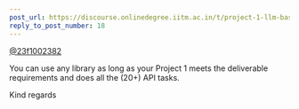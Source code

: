 ```yaml
---
post_url: https://discourse.onlinedegree.iitm.ac.in/t/project-1-llm-based-automation-agent-discussion-thread-tds-jan-2025/164277/20
reply_to_post_number: 18
---
```

[@23f1002382](/u/23f1002382)

You can use any library as long as your Project 1 meets the deliverable requirements and does all the (20+) API tasks.

Kind regards